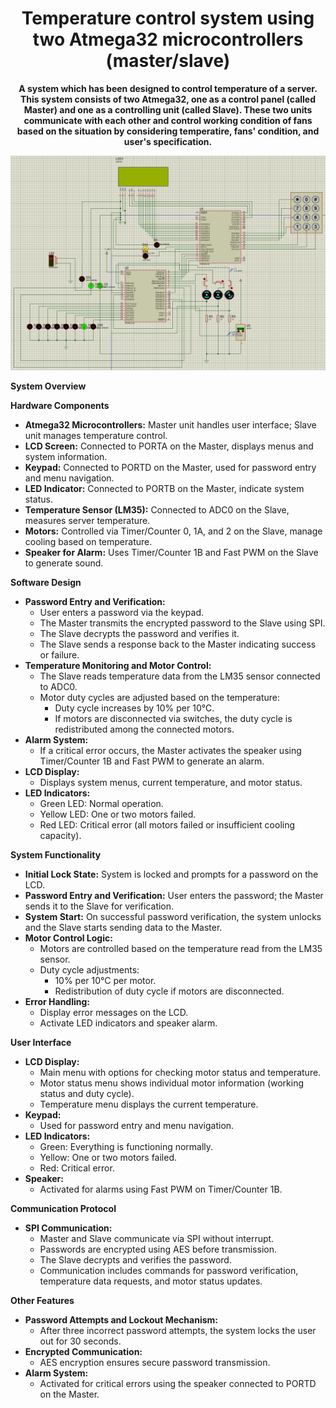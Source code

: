 <div align="center">
  <h1><strong>Temperature control system using two Atmega32 microcontrollers (master/slave)</strong></h1>
  <p><strong>A system which has been designed to control temperature of a server. This system consists of two Atmega32, one as a control panel (called Master) and one as a controlling unit (called Slave). These two units communicate with each other and control working condition of fans based on the situation by considering temperatire, fans' condition, and user's specification.</strong></p>
</div>

![Screenshot (142)](./screenshot.jpg)

**System Overview**

**Hardware Components**

-   **Atmega32 Microcontrollers:** Master unit handles user interface; Slave unit manages temperature control.
-   **LCD Screen:** Connected to PORTA on the Master, displays menus and system information.
-   **Keypad:** Connected to PORTD on the Master, used for password entry and menu navigation.
-   **LED Indicator:** Connected to PORTB on the Master, indicate system status.
-   **Temperature Sensor (LM35):** Connected to ADC0 on the Slave, measures server temperature.
-   **Motors:** Controlled via Timer/Counter 0, 1A, and 2 on the Slave, manage cooling based on temperature.
-   **Speaker for Alarm:** Uses Timer/Counter 1B and Fast PWM on the Slave to generate sound.

**Software Design**

-   **Password Entry and Verification:**
    -   User enters a password via the keypad.
    -   The Master transmits the encrypted password to the Slave using SPI.
    -   The Slave decrypts the password and verifies it.
    -   The Slave sends a response back to the Master indicating success or failure.
-   **Temperature Monitoring and Motor Control:**
    -   The Slave reads temperature data from the LM35 sensor connected to ADC0.
    -   Motor duty cycles are adjusted based on the temperature:
        -   Duty cycle increases by 10% per 10°C.
        -   If motors are disconnected via switches, the duty cycle is redistributed among the connected motors.
-   **Alarm System:**
    -   If a critical error occurs, the Master activates the speaker using Timer/Counter 1B and Fast PWM to generate an alarm.
-   **LCD Display:**
    -   Displays system menus, current temperature, and motor status.
-   **LED Indicators:**
    -   Green LED: Normal operation.
    -   Yellow LED: One or two motors failed.
    -   Red LED: Critical error (all motors failed or insufficient cooling capacity).

**System Functionality**

-   **Initial Lock State:** System is locked and prompts for a password on the LCD.
-   **Password Entry and Verification:** User enters the password; the Master sends it to the Slave for verification.
-   **System Start:** On successful password verification, the system unlocks and the Slave starts sending data to the Master.
-   **Motor Control Logic:**
    -   Motors are controlled based on the temperature read from the LM35 sensor.
    -   Duty cycle adjustments:
        -   10% per 10°C per motor.
        -   Redistribution of duty cycle if motors are disconnected.
-   **Error Handling:**
    -   Display error messages on the LCD.
    -   Activate LED indicators and speaker alarm.

**User Interface**

-   **LCD Display:**
    -   Main menu with options for checking motor status and temperature.
    -   Motor status menu shows individual motor information (working status and duty cycle).
    -   Temperature menu displays the current temperature.
-   **Keypad:**
    -   Used for password entry and menu navigation.
-   **LED Indicators:**
    -   Green: Everything is functioning normally.
    -   Yellow: One or two motors failed.
    -   Red: Critical error.
-   **Speaker:**
    -   Activated for alarms using Fast PWM on Timer/Counter 1B.

**Communication Protocol**

-   **SPI Communication:**
    -   Master and Slave communicate via SPI without interrupt.
    -   Passwords are encrypted using AES before transmission.
    -   The Slave decrypts and verifies the password.
    -   Communication includes commands for password verification, temperature data requests, and motor status updates.

**Other Features**

-   **Password Attempts and Lockout Mechanism:**
    -   After three incorrect password attempts, the system locks the user out for 30 seconds.
-   **Encrypted Communication:**
    -   AES encryption ensures secure password transmission.
-   **Alarm System:**
    -   Activated for critical errors using the speaker connected to PORTD on the Master.
